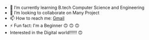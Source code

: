 - 🌱 I’m currently learning B.tech Computer Science and Engineering
- 👯 I’m looking to collaborate on Many Project
- 📫 How to reach me: [Gmail](ogiralamuralikrishna@gmail.com)
- ⚡ Fun fact: I'm a Beginner :upside_down_face: :upside_down_face: :upside_down_face:
- Interested in the Digital world!!!!!! :upside_down_face:
